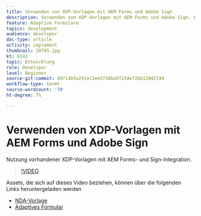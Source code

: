 ```yaml
---
title: Verwenden von XDP-Vorlagen mit AEM Forms und Adobe Sign
description: Verwenden von XDP-Vorlagen mit AEM Forms und Adobe Sign. Ein Video, in dem beschrieben wird, wie vorhandene XDP-Vorlagen mit AEM Forms- und Sign-Integration genutzt werden.
feature: Adaptive Formulare
topics: development
audience: developer
doc-type: article
activity: implement
thumbnail: 39705.jpg
kt: 6143
topic: Entwicklung
role: Developer
level: Beginner
source-git-commit: d9714b9a291ec3ee5f3dba9723de72bb120d2149
workflow-type: tm+mt
source-wordcount: '70'
ht-degree: 7%

---
```


# Verwenden von XDP-Vorlagen mit AEM Forms und Adobe Sign

Nutzung vorhandener XDP-Vorlagen mit AEM Forms- und Sign-Integration.

>[!VIDEO](https://video.tv.adobe.com/v/39705/?quality=9&learn=on)

Assets, die sich auf dieses Video beziehen, können über die folgenden Links heruntergeladen werden

* [NDA-Vorlage](assets/nda-agreement-xdp-template.zip)
* [Adaptives Formular](assets/nda-agreement-af-with-xdp-template.zip)
